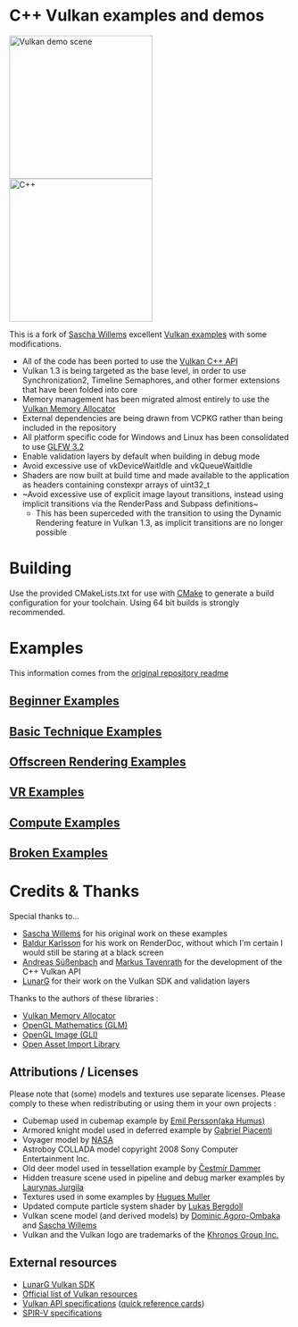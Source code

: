 # C++ Vulkan examples and demos

<img src="./documentation/images/vulkanlogoscene.png" alt="Vulkan demo scene" height="256px"><img src="./documentation/images/c_0.jpg" alt="C++" height="256px">

This is a fork of [Sascha Willems](https://github.com/SaschaWillems) excellent [Vulkan examples](https://github.com/SaschaWillems/Vulkan) with some modifications.

* All of the code has been ported to use the [Vulkan C++ API](https://github.com/KhronosGroup/Vulkan-Hpp)
* Vulkan 1.3 is being targeted as the base level, in order to use Synchronization2, Timeline Semaphores, and other former extensions that have been folded into core
* Memory management has been migrated almost entirely to use the [Vulkan Memory Allocator](https://gpuopen.com/vulkan-memory-allocator/)
* External dependencies are being drawn from VCPKG rather than being included in the repository
* All platform specific code for Windows and Linux has been consolidated to use [GLFW 3.2](http://www.glfw.org/)
* Enable validation layers by default when building in debug mode
* Avoid excessive use of vkDeviceWaitIdle and vkQueueWaitIdle
* Shaders are now built at build time and made available to the application as headers containing constexpr arrays of uint32_t
* ~Avoid excessive use of explicit image layout transitions, instead using implicit transitions via the RenderPass and Subpass definitions~
  * This has been superceded with the transition to using the Dynamic Rendering feature in Vulkan 1.3, as implicit transitions are no longer possible

# Building

Use the provided CMakeLists.txt for use with [CMake](https://cmake.org) to generate a build configuration for your toolchain.  Using 64 bit builds is strongly recommended.

# Examples

This information comes from the [original repository readme](https://github.com/SaschaWillems/Vulkan/blob/master/README.md)

## [Beginner Examples](EXAMPLES_INIT.md)

## [Basic Technique Examples](EXAMPLES_BASIC.md)

## [Offscreen Rendering Examples](EXAMPLES_OFFSCREEN.md)

## [VR Examples](EXAMPLES_VR.md)

## [Compute Examples](EXAMPLES_COMPUTE.md)

## [Broken Examples](EXAMPLES_BROKEN.md)

# Credits & Thanks

Special thanks to...
 - [Sascha Willems](https://github.com/SaschaWillems) for his original work on these examples
 - [Baldur Karlsson](https://github.com/baldurk) for his work on RenderDoc, without which I'm certain I would still be staring at a black screen
 - [Andreas Süßenbach](https://github.com/asuessenbach) and [Markus Tavenrath](https://github.com/mtavenrath) for the development of the C++ Vulkan API
 - [LunarG](https://vulkan.lunarg.com) for their work on the Vulkan SDK and validation layers

Thanks to the authors of these libraries :
- [Vulkan Memory Allocator](https://gpuopen.com/vulkan-memory-allocator/)
- [OpenGL Mathematics (GLM)](https://github.com/g-truc/glm)
- [OpenGL Image (GLI)](https://github.com/g-truc/gli)
- [Open Asset Import Library](https://github.com/assimp/assimp)


## Attributions / Licenses
Please note that (some) models and textures use separate licenses. Please comply to these when redistributing or using them in your own projects :
- Cubemap used in cubemap example by [Emil Persson(aka Humus)](http://www.humus.name/)
- Armored knight model used in deferred example by [Gabriel Piacenti](http://opengameart.org/users/piacenti)
- Voyager model by [NASA](http://nasa3d.arc.nasa.gov/models)
- Astroboy COLLADA model copyright 2008 Sony Computer Entertainment Inc.
- Old deer model used in tessellation example by [Čestmír Dammer](http://opengameart.org/users/cdmir)
- Hidden treasure scene used in pipeline and debug marker examples by [Laurynas Jurgila](http://www.blendswap.com/user/PigArt)
- Textures used in some examples by [Hugues Muller](http://www.yughues-folio.com)
- Updated compute particle system shader by [Lukas Bergdoll](https://github.com/Voultapher)
- Vulkan scene model (and derived models) by [Dominic Agoro-Ombaka](http://www.agorodesign.com/) and [Sascha Willems](http://www.saschawillems.de)
- Vulkan and the Vulkan logo are trademarks of the [Khronos Group Inc.](http://www.khronos.org)

## External resources
- [LunarG Vulkan SDK](https://vulkan.lunarg.com)
- [Official list of Vulkan resources](https://www.khronos.org/vulkan/resources)
- [Vulkan API specifications](https://www.khronos.org/registry/vulkan/specs/1.0/apispec.html) ([quick reference cards](https://www.khronos.org/registry/vulkan/specs/1.0/refguide/Vulkan-1.0-web.pdf))
- [SPIR-V specifications](https://www.khronos.org/registry/spir-v/specs/1.0/SPIRV.html)
